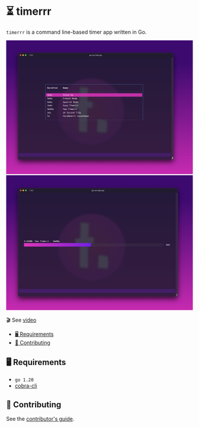 # ⏳ timerrr

`timerrr` is a command line-based timer app written in Go.

![](screenshots/cmd_timerrr.png)
![](screenshots/cmd_timerrr_run.png)

🎬 See [video](https://github.com/techygrrrl/timerrr/commit/ada55c808fd77cff61de555bc35b839960b03f7a#r105166581)

- [🖥 Requirements](#-requirements)
- [💼 Contributing](#-contributing)

## 🖥 Requirements

- `go 1.20`
- [cobra-cli](https://github.com/spf13/cobra#usage)

## 💼 Contributing

See the [contributor's guide](CONTRIBUTING.md).
